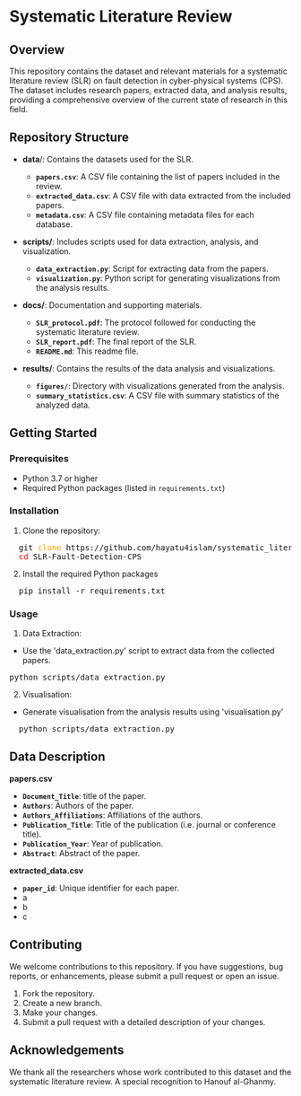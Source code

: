 # Systematic Literature Review
## Overview
This repository contains the dataset and relevant materials for a systematic literature review (SLR) on fault detection in cyber-physical systems (CPS). The dataset includes research papers, extracted data, and analysis results, providing a comprehensive overview of the current state of research in this field.
## Repository Structure
- **data**/: Contains the datasets used for the SLR.
  - **`papers.csv`**: A CSV file containing the list of papers included in the review.
  - **`extracted_data.csv`**: A CSV file with data extracted from the included papers.
  - **`metadata.csv`**: A CSV file containing metadata files for each database.
    
- **scripts/**: Includes scripts used for data extraction, analysis, and visualization.
  - **`data_extraction.py`**: Script for extracting data from the papers.
  - **`visualization.py`**: Python script for generating visualizations from the analysis results.
    
- **docs/**: Documentation and supporting materials.
  - **`SLR_protocol.pdf`**: The protocol followed for conducting the systematic literature review.
  - **`SLR_report.pdf`**: The final report of the SLR.
  - **`README.md`**: This readme file.
  
- **results/**: Contains the results of the data analysis and visualizations.
  - **`figures/`**: Directory with visualizations generated from the analysis.
  - **`summary_statistics.csv`**: A CSV file with summary statistics of the analyzed data.

## Getting Started

### Prerequisites
- Python 3.7 or higher
- Required Python packages (listed in `requirements.txt`)

### Installation
1. Clone the repository:
<pre>
  git <span style="color: orange;">clone</span> https://github.com/hayatu4islam/systematic_literature_review
  <span style="color: red;">cd</span> SLR-Fault-Detection-CPS
</pre>
2.  Install the required Python packages
<pre>
  pip install -r requirements.txt
</pre>

### Usage
1. Data Extraction:
- Use the 'data_extraction.py' script to extract data from the collected papers.
<pre>
python scripts/data_extraction.py
</pre>

2.  Visualisation:
- Generate visualisation from the analysis results using 'visualisation.py'
<pre>
  python scripts/data_extraction.py  
</pre>

## Data Description
**papers.csv**
- **`Document_Title`**: title of the paper.
- **`Authors`**: Authors of the paper.
- **`Authors_Affiliations`**: Affiliations of the authors.
- **`Publication_Title`**: Title of the publication (i.e. journal or conference title).
- **`Publication_Year`**: Year of publication.
- **`Abstract`**: Abstract of the paper.

**extracted_data.csv**
- **`paper_id`**: Unique identifier for each paper.
-   a
-   b
-   c

## Contributing
We welcome contributions to this repository. If you have suggestions, bug reports, or enhancements, please submit a pull request or open an issue.
1. Fork the repository.
2. Create a new branch.
3. Make your changes.
4. Submit a pull request with a detailed description of your changes.

## Acknowledgements
We thank all the researchers whose work contributed to this dataset and the systematic literature review. A special recognition to Hanouf al-Ghanmy.

